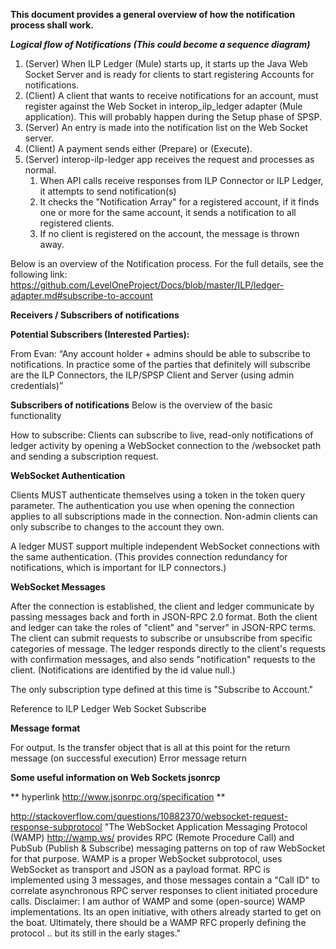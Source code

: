 **This document provides a general overview of how the notification process shall work.**


***Logical flow of Notifications (This could become a sequence diagram)***

1. (Server) When ILP Ledger (Mule) starts up, it starts up the Java Web Socket Server and is ready for clients to start registering Accounts for notifications.
2. (Client) A client that wants to receive notifications for an account, must register against the Web Socket in  interop_ilp_ledger adapter (Mule application). This will probably happen during the Setup phase of SPSP.
3. (Server) An entry is made into the notification list on the Web Socket server.
4. (Client) A payment sends either (Prepare) or (Execute).
5. (Server) interop-ilp-ledger app receives the request and processes as normal.
    1. When API calls receive responses from ILP Connector or ILP Ledger, it attempts to send notification(s)
    2. It checks the "Notification Array" for a registered account, if it finds one or more for the same account, it sends a notification to all registered clients.
    3. If no client is registered on the account, the message is thrown away.

Below is an overview of the Notification process.  For the full details, see the following link: 
https://github.com/LevelOneProject/Docs/blob/master/ILP/ledger-adapter.md#subscribe-to-account

**Receivers / Subscribers of notifications**

**Potential Subscribers (Interested Parties):**

From Evan:
“Any account holder + admins should be able to subscribe to notifications. In practice some of the parties that definitely will subscribe are the ILP Connectors, the ILP/SPSP Client and Server (using admin credentials)”

**Subscribers of notifications**
Below is the overview of the basic functionality  

How to subscribe:
Clients can subscribe to live, read-only notifications of ledger activity by opening a WebSocket connection to the /websocket path and sending a subscription request.

**WebSocket Authentication**

Clients MUST authenticate themselves using a token in the token query parameter. The authentication you use when opening the connection applies to all subscriptions made in the connection. Non-admin clients can only subscribe to changes to the account they own.

A ledger MUST support multiple independent WebSocket connections with the same authentication. (This provides connection redundancy for notifications, which is important for ILP connectors.)


**WebSocket Messages**

After the connection is established, the client and ledger communicate by passing messages back and forth in JSON-RPC 2.0 format. Both the client and ledger can take the roles of "client" and "server" in JSON-RPC terms. The client can submit requests to subscribe or unsubscribe from specific categories of message. The ledger responds directly to the client's requests with confirmation messages, and also sends "notification" requests to the client. (Notifications are identified by the id value null.)

The only subscription type defined at this time is "Subscribe to Account."

Reference to ILP Ledger Web Socket Subscribe

**Message format**

For output.  Is the transfer object that is all at this point for the return message (on successful execution)
Error message return 



**Some useful information on Web Sockets jsonrcp**

** hyperlink http://www.jsonrpc.org/specification  **


http://stackoverflow.com/questions/10882370/websocket-request-response-subprotocol
"The WebSocket Application Messaging Protocol (WAMP) http://wamp.ws/ provides RPC (Remote Procedure Call) and PubSub (Publish & Subscribe) messaging patterns on top of raw WebSocket for that purpose.
WAMP is a proper WebSocket subprotocol, uses WebSocket as transport and JSON as a payload format. RPC is implemented using 3 messages, and those messages contain a "Call ID" to correlate asynchronous RPC server responses to client initiated procedure calls.
Disclaimer: I am author of WAMP and some (open-source) WAMP implementations. Its an open initiative, with others already started to get on the boat. Ultimately, there should be a WAMP RFC properly defining the protocol .. but its still in the early stages."